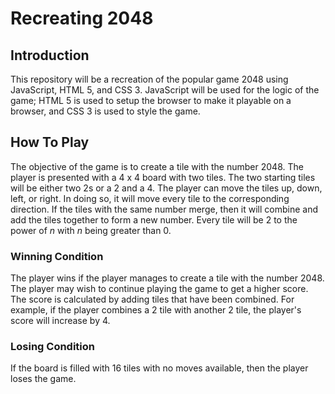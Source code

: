 # Recreating 2048
## Introduction
This repository will be a recreation of the popular game 2048 using JavaScript, HTML 5, and CSS 3. JavaScript will be used for the logic of the game; HTML 5 is used to setup the browser to make it playable on a browser, and CSS 3 is used to style the game.
## How To Play
The objective of the game is to create a tile with the number 2048. The player is presented with a 4 x 4 board with two tiles. The two starting tiles will be either two 2s or a 2 and a 4. The player can move the tiles up, down, left, or right. In doing so, it will move every tile to the corresponding direction. If the tiles with the same number merge, then it will combine and add the tiles together to form a new number. Every tile will be 2 to the power of *n* with *n* being greater than 0.
### Winning Condition
The player wins if the player manages to create a tile with the number 2048. The player may wish to continue playing the game to get a higher score. The score is calculated by adding tiles that have been combined. For example, if the player combines a 2 tile with another 2 tile, the player's score will increase by 4.
### Losing Condition
If the board is filled with 16 tiles with no moves available, then the player loses the game.

